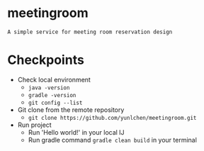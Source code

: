 # meetingroom

```
A simple service for meeting room reservation design
```

# Checkpoints
 * Check local environment
   * `java -version`
   * `gradle -version`
   * `git config --list`
* Git clone from the remote repository
  * `git clone https://github.com/yunlchen/meetingroom.git`
* Run project
  * Run 'Hello world!' in your local IJ
  * Run gradle command `gradle clean build` in your terminal
